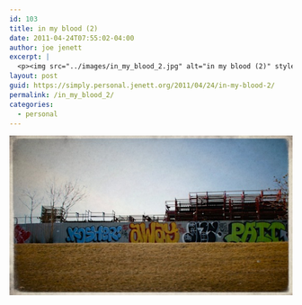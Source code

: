 ```yaml
---
id: 103
title: in my blood (2)
date: 2011-04-24T07:55:02-04:00
author: joe jenett
excerpt: |
  <p><img src="../images/in_my_blood_2.jpg" alt="in my blood (2)" style="border:none;" /></p>
layout: post
guid: https://simply.personal.jenett.org/2011/04/24/in-my-blood-2/
permalink: /in_my_blood_2/
categories:
  - personal
---
```

<img src="../images/in_my_blood_2.jpg" alt="in my blood (2)" style="border:none;" />